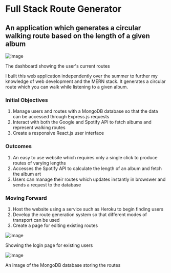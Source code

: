 # Full Stack Route Generator
## An application which generates a circular walking route based on the length of a given album

![image](https://github.com/Matt-HarveyCook/Full-Stack-Route-Generator/blob/main/assets/dashboard.png)

The dashboard showing the user's current routes

I built this web application independently over the summer to further my knowledge of web development and the MERN stack. It generates a circular route which you can walk while listening to a given album.

### Initial Objectives
1. Manage users and routes with a MongoDB database so that the data can be accessed through Express.js requests
2. Interact with both the Google and Spotify API to fetch albums and represent walking routes 
3. Create a responsive React.js user interface

### Outcomes
1. An easy to use website which requires only a single click to produce routes of varying lengths
2. Accesses the Spotify API to calculate the length of an album and fetch the album art
3. Users can manage their routes which updates instantly in browswer and sends a request to the database

### Moving Forward
1. Host the website using a service such as Heroku to begin finding users
2. Develop the route generation system so that different modes of transport can be used
3. Create a page for editing existing routes



![image](https://github.com/Matt-HarveyCook/Full-Stack-Route-Generator/blob/main/assets/login.png)

Showing the login page for existing users


![image](https://github.com/Matt-HarveyCook/Full-Stack-Route-Generator/blob/main/assets/albumDB.png)

An image of the MongoDB database storing the routes
